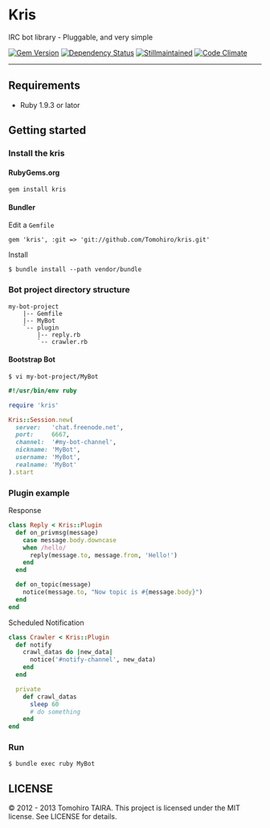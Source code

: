 Kris
================================================================================

IRC bot library - Pluggable, and very simple

[![Gem Version](https://badge.fury.io/rb/kris.png)](http://badge.fury.io/rb/kris)
[![Dependency Status](https://gemnasium.com/Tomohiro/kris.png)](https://gemnasium.com/Tomohiro/kris)
[![Stillmaintained](http://stillmaintained.com/Tomohiro/kris.png)](http://stillmaintained.com/Tomohiro/kris)
[![Code Climate](https://codeclimate.com/badge.png)](https://codeclimate.com/github/Tomohiro/kris)


---


Requirements
--------------------------------------------------------------------------------

- Ruby 1.9.3 or lator


Getting started
--------------------------------------------------------------------------------


### Install the kris

#### RubyGems.org

    gem install kris


#### Bundler

Edit a `Gemfile`

    gem 'kris', :git => 'git://github.com/Tomohiro/kris.git'


Install

    $ bundle install --path vendor/bundle


### Bot project directory structure

    my-bot-project
        |-- Gemfile
        |-- MyBot
        `-- plugin
            |-- reply.rb
            `-- crawler.rb


#### Bootstrap Bot

    $ vi my-bot-project/MyBot

```ruby
#!/usr/bin/env ruby

require 'kris'

Kris::Session.new(
  server:   'chat.freenode.net',
  port:     6667,
  channel:  '#my-bot-channel',
  nickname: 'MyBot',
  username: 'MyBot',
  realname: 'MyBot'
).start
```


### Plugin example

Response

```ruby
class Reply < Kris::Plugin
  def on_privmsg(message)
    case message.body.downcase
    when /hello/
      reply(message.to, message.from, 'Hello!')
    end
  end

  def on_topic(message)
    notice(message.to, "Now topic is #{message.body}")
  end
end
```

Scheduled Notification

```ruby
class Crawler < Kris::Plugin
  def notify
    crawl_datas do |new_data|
      notice('#notify-channel', new_data)
    end
  end

  private
    def crawl_datas
      sleep 60
      # do something
    end
end
```


### Run

    $ bundle exec ruby MyBot




LICENSE
--------------------------------------------------------------------------------

&copy; 2012 - 2013 Tomohiro TAIRA.
This project is licensed under the MIT license.
See LICENSE for details.
